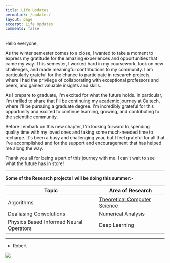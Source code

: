 ```yaml
---
title: Life Updates
permalink: /updates/
layout: page
excerpt: Life Updates
comments: false
---
```

Hello everyone,

As the winter semester comes to a close, I wanted to take a moment to express my gratitude for the amazing experiences and opportunities that came my way. This semester, I worked hard in my coursework, took on new challenges, and made meaningful contributions to my community. I am particularly grateful for the chance to participate in research projects, where I had the privilege of collaborating with exceptional professors and peers, and gained valuable insights and skills.

As I prepare to graduate, I'm excited for what the future holds. In particular, I'm thrilled to share that I'll be continuing my academic journey at Caltech, where I'll be pursuing a graduate degree. I'm incredibly grateful for this opportunity and excited to continue learning, growing, and contributing to the scientific community.

Before I embark on this new chapter, I'm looking forward to spending quality time with my loved ones and taking some much-needed time to recharge. It's been a busy and challenging year, but I feel grateful for all that I've accomplished and for the support and encouragement that has helped me along the way.

Thank you all for being a part of this journey with me. I can't wait to see what the future has in store!

<hr>

**Some of the Research projects I will be doing this summer:-**

| Topic                      | Area of Research           |
|----------------------------|-----------------------------|
| Algorithms                  | [Theoretical Computer Science](https://github.com/Robertboy18/CLRS-Algorithms-Implementation)            |
| Dealiasing Convolutions           | Numerical Analysis |
| Physics Based Informed Neural Operators           | Deep Learning |  

<hr>

- Robert

<img src = "https://www.ualberta.ca/media-library/ualberta/admissions-and-programs/great-things/virtual-tour2-cropped.jpg">

